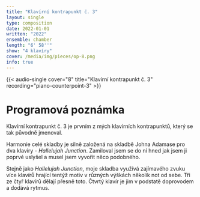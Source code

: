 ```yaml
---
title: "Klavírní kontrapunkt č. 3"
layout: single
type: composition
date: 2022-01-01
written: "2022"
ensemble: chamber
length: "6' 58''"
show: "4 klavíry"
cover: /media/img/pieces/op-8.png
info: true
---
```


{{< audio-single cover="8" title="Klavírní kontrapunkt č. 3" recording="piano-counterpoint-3" >}}

# Programová poznámka

Klavírní kontrapunkt č. 3 je prvním z mých klavírních kontrapunktů, který se tak původně jmenoval.

Harmonie celé skladby je silně založená na skladbě Johna Adamase pro dva klavíry - *Hallelujah Junction*. Zamiloval jsem se do ní hned jak jsem ji poprvé uslyšel a musel jsem vyvořit něco podobného.

Stejně jako *Hallelujah Junction*, moje skladba využívá zajímavého zvuku více klavírů hrající tentýž motiv v různých výškách několik not od sebe. Tři ze čtyř klavírů dělají přesně toto. Čtvrtý klavír je jim v podstatě doprovodem a dodává rytmus.